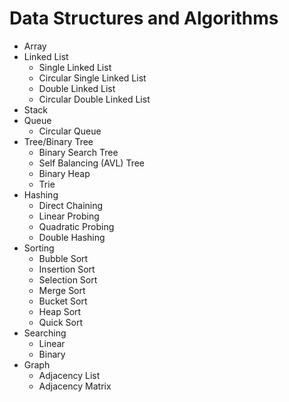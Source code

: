 # Data Structures and Algorithms

- Array
- Linked List
  - Single Linked List
  - Circular Single Linked List
  - Double Linked List
  - Circular Double Linked List
- Stack
- Queue
  - Circular Queue
- Tree/Binary Tree
  - Binary Search Tree
  - Self Balancing (AVL) Tree
  - Binary Heap
  - Trie
- Hashing
  - Direct Chaining
  - Linear Probing
  - Quadratic Probing
  - Double Hashing
- Sorting
  - Bubble Sort
  - Insertion Sort
  - Selection Sort
  - Merge Sort
  - Bucket Sort
  - Heap Sort
  - Quick Sort
- Searching
  - Linear
  - Binary
- Graph
  - Adjacency List
  - Adjacency Matrix
